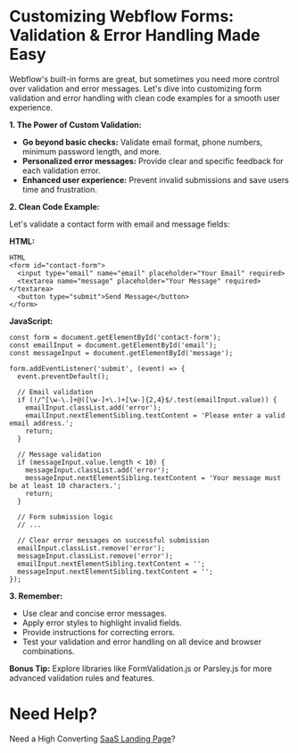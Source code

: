# Customizing Webflow Forms: Validation & Error Handling Made Easy

Webflow's built-in forms are great, but sometimes you need more control over validation and error messages. Let's dive into customizing form validation and error handling with clean code examples for a smooth user experience.

**1. The Power of Custom Validation:**

  - **Go beyond basic checks:** Validate email format, phone numbers, minimum password length, and more.
  - **Personalized error messages:** Provide clear and specific feedback for each validation error.
  - **Enhanced user experience:** Prevent invalid submissions and save users time and frustration.

**2. Clean Code Example:**

Let's validate a contact form with email and message fields:

**HTML:**

```
HTML
<form id="contact-form">
  <input type="email" name="email" placeholder="Your Email" required>
  <textarea name="message" placeholder="Your Message" required></textarea>
  <button type="submit">Send Message</button>
</form>

```

**JavaScript:**
```
const form = document.getElementById('contact-form');
const emailInput = document.getElementById('email');
const messageInput = document.getElementById('message');

form.addEventListener('submit', (event) => {
  event.preventDefault();

  // Email validation
  if (!/^[\w-\.]+@([\w-]+\.)+[\w-]{2,4}$/.test(emailInput.value)) {
    emailInput.classList.add('error');
    emailInput.nextElementSibling.textContent = 'Please enter a valid email address.';
    return;
  }

  // Message validation
  if (messageInput.value.length < 10) {
    messageInput.classList.add('error');
    messageInput.nextElementSibling.textContent = 'Your message must be at least 10 characters.';
    return;
  }

  // Form submission logic
  // ...

  // Clear error messages on successful submission
  emailInput.classList.remove('error');
  messageInput.classList.remove('error');
  emailInput.nextElementSibling.textContent = '';
  messageInput.nextElementSibling.textContent = '';
});
```

**3. Remember:**

  - Use clear and concise error messages.
  - Apply error styles to highlight invalid fields.
  - Provide instructions for correcting errors.
  - Test your validation and error handling on all device and browser combinations.

**Bonus Tip:** Explore libraries like FormValidation.js or Parsley.js for more advanced validation rules and features.


# Need Help?
Need a High Converting [SaaS Landing Page](https://epyc.in/)?

